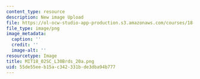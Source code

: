 ```yaml
---
content_type: resource
description: New image Upload
file: https://ol-ocw-studio-app-production.s3.amazonaws.com/courses/18-02sc-multivariable-calculus-fall-2010/55de55eeb15ac342331bde3dba94b777_MIT18_02SC_L30Brds_20a.png
file_type: image/png
image_metadata:
  caption: ''
  credit: ''
  image-alt: ''
resourcetype: Image
title: MIT18_02SC_L30Brds_20a.png
uid: 55de55ee-b15a-c342-331b-de3dba94b777
---
```

